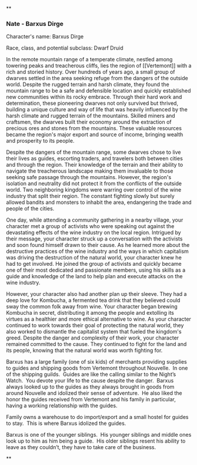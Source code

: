 **

### Nate - Barxus Dirge

  

Character's name: Barxus Dirge

  

Race, class, and potential subclass: Dwarf Druid

  
  

In the remote mountain range of a temperate climate, nestled among towering peaks and treacherous cliffs, lies the region of [[Vertemont]] with a rich and storied history. Over hundreds of years ago, a small group of dwarves settled in the area seeking refuge from the dangers of the outside world. Despite the rugged terrain and harsh climate, they found the mountain range to be a safe and defensible location and quickly established new communities within its rocky embrace. Through their hard work and determination, these pioneering dwarves not only survived but thrived, building a unique culture and way of life that was heavily influenced by the harsh climate and rugged terrain of the mountains. Skilled miners and craftsmen, the dwarves built their economy around the extraction of precious ores and stones from the mountains. These valuable resources became the region's major export and source of income, bringing wealth and prosperity to its people.

  

Despite the dangers of the mountain range, some dwarves chose to live their lives as guides, escorting traders, and travelers both between cities and through the region. Their knowledge of the terrain and their ability to navigate the treacherous landscape making them invaluable to those seeking safe passage through the mountains. However, the region's isolation and neutrality did not protect it from the conflicts of the outside world. Two neighboring kingdoms were warring over control of the wine industry that split their region. The constant fighting slowly but surely allowed bandits and monsters to inhabit the area, endangering the trade and people of the cities.

  

One day, while attending a community gathering in a nearby village, your character met a group of activists who were speaking out against the devastating effects of the wine industry on the local region. Intrigued by their message, your character struck up a conversation with the activists and soon found himself drawn to their cause. As he learned more about the destructive practices of the wine industry and the ways in which capitalism was driving the destruction of the natural world, your character knew he had to get involved. He joined the group of activists and quickly became one of their most dedicated and passionate members, using his skills as a guide and knowledge of the land to help plan and execute attacks on the wine industry.

  

However, your character also had another plan up their sleeve. They had a deep love for Kombucha, a fermented tea drink that they believed could sway the common folk away from wine. Your character began brewing Kombucha in secret, distributing it among the people and extolling its virtues as a healthier and more ethical alternative to wine. As your character continued to work towards their goal of protecting the natural world, they also worked to dismantle the capitalist system that fueled the kingdom's greed. Despite the danger and complexity of their work, your character remained committed to the cause. They continued to fight for the land and its people, knowing that the natural world was worth fighting for.

  

Barxus has a large family (one of six kids) of merchants providing supplies to guides and shipping goods from Vertemont throughout Nouvelle.  In one of the shipping guilds.  Guides are like the calling similar to the Night’s Watch.  You devote your life to the cause despite the danger.  Barxus always looked up to the guides as they always brought in goods from around Nouvelle and idolized their sense of adventure.  He also liked the honor the guides received from Vertemont and his family in particular, having a working relationship with the guides. 

  

Family owns a warehouse to do import/export and a small hostel for guides to stay.  This is where Barxus idolized the guides.

  

Barxus is one of the younger siblings.  His younger siblings and middle ones look up to him as him being a guide.  His older siblings resent his ability to leave as they couldn’t, they have to take care of the business.

**